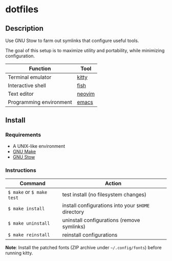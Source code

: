 # dotfiles

## Description

Use GNU Stow to farm out symlinks that configure useful tools.

The goal of this setup is to maximize utility and portability,
while minimizing configuration.

| Function                | Tool                                      |
|-------------------------|-------------------------------------------|
| Terminal emulator       | [kitty](https://sw.kovidgoyal.net/kitty/) |
| Interactive shell       | [fish](https://fishshell.com/)            |
| Text editor             | [neovim](https://neovim.io/)              |
| Programming environment | [emacs](https://gnu.org/software/emacs/)  |

## Install

### Requirements

* A UNIX-like environment
* [GNU Make](https://www.gnu.org/software/make/)
* [GNU Stow](https://www.gnu.org/software/stow/)

### Instructions

| Command                   | Action                                             |
|---------------------------|----------------------------------------------------|
| `$ make` or `$ make test` | test install (no filesystem changes)               |
| `$ make install`          | install configurations into your `$HOME` directory |
| `$ make uninstall`        | uninstall configurations (remove symlinks)         |
| `$ make reinstall`        | reinstall configurations                           |

**Note**: Install the patched fonts (ZIP archive under `~/.config/fonts`) before running kitty.
